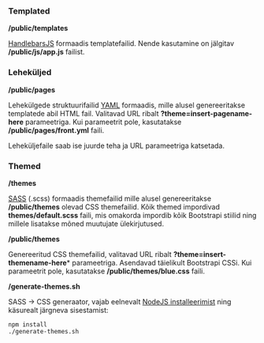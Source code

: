 ### Templated

**/public/templates**

[HandlebarsJS](http://handlebarsjs.com/) formaadis templatefailid. Nende kasutamine
on jälgitav **/public/js/app.js** failist.

### Leheküljed

**/public/pages**

Lehekülgede struktuurifailid [YAML](http://www.yaml.org/spec/1.2/spec.html) formaadis, mille alusel genereeritakse templatede abil HTML fail. Valitavad URL ribalt **?theme=insert-pagename-here** parameetriga. Kui parameetrit pole,
kasutatakse **/public/pages/front.yml** faili.

Leheküljefaile saab ise juurde teha ja URL parameetriga katsetada.

### Themed

**/themes**

[SASS](http://sass-lang.com/guide) (.scss) formaadis themefailid mille alusel genereeritakse **/public/themes** olevad CSS themefailid. Kõik themed impordivad **themes/default.scss** faili, mis omakorda impordib kõik Bootstrapi stiilid ning millele lisatakse mõned muutujate ülekirjutused.

**/public/themes**

Genereeritud CSS themefailid, valitavad URL ribalt **?theme=insert-themename-here*** parameetriga. Asendavad täielikult Bootstrapi CSSi. Kui parameetrit pole, kasutatakse **/public/themes/blue.css** faili.

**/generate-themes.sh**

SASS &rarr; CSS generaator, vajab eelnevalt [NodeJS installeerimist](http://nodejs.org/download) ning käsurealt järgneva sisestamist:

    npm install
    ./generate-themes.sh

